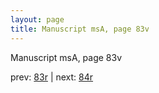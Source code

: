 ```yaml
---
layout: page
title: Manuscript msA, page 83v
---
```


Manuscript msA, page 83v

prev:  [83r](../83r) | next:  [84r](../84r)